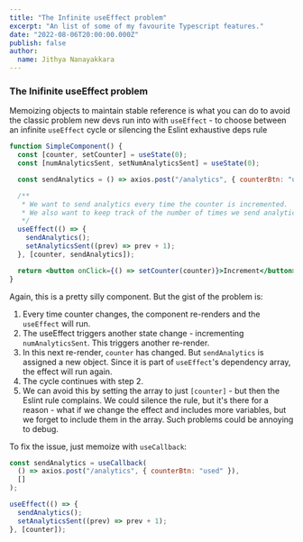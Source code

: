 ```yaml
---
title: "The Infinite useEffect problem"
excerpt: "An list of some of my favourite Typescript features."
date: "2022-08-06T20:00:00.000Z"
publish: false
author:
  name: Jithya Nanayakkara
---
```


### The Inifinite useEffect problem

Memoizing objects to maintain stable reference is what you can do to avoid the classic problem new devs run into with `useEffect` - to choose
between an infinite `useEffect` cycle or silencing the Eslint exhaustive deps rule

```jsx
function SimpleComponent() {
  const [counter, setCounter] = useState(0);
  const [numAnalyticsSent, setNumAnalyticsSent] = useState(0);

  const sendAnalytics = () => axios.post("/analytics", { counterBtn: "used" });

  /**
   * We want to send analytics every time the counter is incremented.
   * We also want to keep track of the number of times we send analytics.
   */
  useEffect(() => {
    sendAnalytics();
    setAnalyticsSent((prev) => prev + 1);
  }, [counter, sendAnalytics]);

  return <button onClick={() => setCounter(counter)}>Increment</button>;
}
```

Again, this is a pretty silly component. But the gist of the problem is:

1. Every time counter changes, the component re-renders and the `useEffect` will run.
2. The useEffect triggers another state change - incrementing `numAnalyticsSent`. This triggers another re-render.
3. In this next re-render, `counter` has changed. But `sendAnalytics` is assigned a new object. Since it is part of `useEffect`'s dependency array, the effect will run again.
4. The cycle continues with step 2.
5. We can avoid this by setting the array to just `[counter]` - but then the Eslint rule complains. We could silence the rule, but it's there for a reason - what if we change the effect and includes more variables, but we forget to include them in the array. Such problems could be annoying to debug.

To fix the issue, just memoize with `useCallback`:

```jsx
const sendAnalytics = useCallback(
  () => axios.post("/analytics", { counterBtn: "used" }),
  []
);

useEffect(() => {
  sendAnalytics();
  setAnalyticsSent((prev) => prev + 1);
}, [counter]);
```
